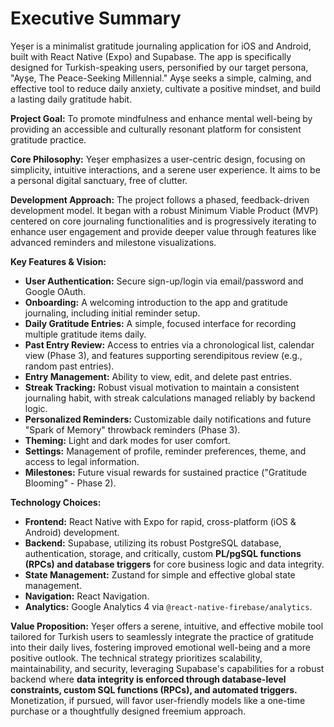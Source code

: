 # Executive Summary

Yeşer is a minimalist gratitude journaling application for iOS and Android, built with React Native (Expo) and Supabase. The app is specifically designed for Turkish-speaking users, personified by our target persona, "Ayşe, The Peace-Seeking Millennial." Ayşe seeks a simple, calming, and effective tool to reduce daily anxiety, cultivate a positive mindset, and build a lasting daily gratitude habit.

**Project Goal:** To promote mindfulness and enhance mental well-being by providing an accessible and culturally resonant platform for consistent gratitude practice.

**Core Philosophy:** Yeşer emphasizes a user-centric design, focusing on simplicity, intuitive interactions, and a serene user experience. It aims to be a personal digital sanctuary, free of clutter.

**Development Approach:** The project follows a phased, feedback-driven development model. It began with a robust Minimum Viable Product (MVP) centered on core journaling functionalities and is progressively iterating to enhance user engagement and provide deeper value through features like advanced reminders and milestone visualizations.

**Key Features & Vision:**
*   **User Authentication:** Secure sign-up/login via email/password and Google OAuth.
*   **Onboarding:** A welcoming introduction to the app and gratitude journaling, including initial reminder setup.
*   **Daily Gratitude Entries:** A simple, focused interface for recording multiple gratitude items daily.
*   **Past Entry Review:** Access to entries via a chronological list, calendar view (Phase 3), and features supporting serendipitous review (e.g., random past entries).
*   **Entry Management:** Ability to view, edit, and delete past entries.
*   **Streak Tracking:** Robust visual motivation to maintain a consistent journaling habit, with streak calculations managed reliably by backend logic.
*   **Personalized Reminders:** Customizable daily notifications and future "Spark of Memory" throwback reminders (Phase 3).
*   **Theming:** Light and dark modes for user comfort.
*   **Settings:** Management of profile, reminder preferences, theme, and access to legal information.
*   **Milestones:** Future visual rewards for sustained practice ("Gratitude Blooming" - Phase 2).

**Technology Choices:**
*   **Frontend:** React Native with Expo for rapid, cross-platform (iOS & Android) development.
*   **Backend:** Supabase, utilizing its robust PostgreSQL database, authentication, storage, and critically, custom **PL/pgSQL functions (RPCs) and database triggers** for core business logic and data integrity.
*   **State Management:** Zustand for simple and effective global state management.
*   **Navigation:** React Navigation.
*   **Analytics:** Google Analytics 4 via `@react-native-firebase/analytics`.

**Value Proposition:** Yeşer offers a serene, intuitive, and effective mobile tool tailored for Turkish users to seamlessly integrate the practice of gratitude into their daily lives, fostering improved emotional well-being and a more positive outlook. The technical strategy prioritizes scalability, maintainability, and security, leveraging Supabase's capabilities for a robust backend where **data integrity is enforced through database-level constraints, custom SQL functions (RPCs), and automated triggers.** Monetization, if pursued, will favor user-friendly models like a one-time purchase or a thoughtfully designed freemium approach.

